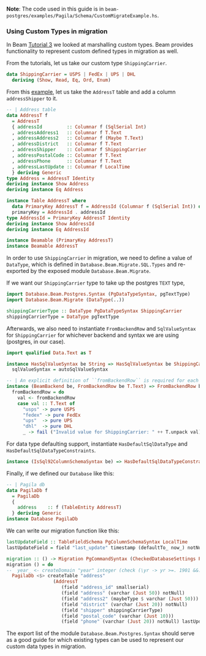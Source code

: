 **Note**: The code used in this guide is in `beam-postgres/examples/Pagila/Schema/CustomMigrateExample.hs`.

### Using Custom Types in migration ###
In Beam [Tutorial 3](https://haskell-beam.github.io/beam/tutorials/tutorial3/) we looked at marshalling custom types.
Beam provides functionality to represent custom defined types in migration as well.

From the tutorials, let us take our custom type `ShippingCarrier`.
```haskell
data ShippingCarrier = USPS | FedEx | UPS | DHL
  deriving (Show, Read, Eq, Ord, Enum)
```

From this [example](https://github.com/haskell-beam/beam/blob/master/beam-postgres/examples/Pagila/Schema/V0001.hs),
let us take the `AddressT` table and add a column `addressShipper` to it.
```haskell
-- | Address table
data AddressT f
  = AddressT
  { addressId         :: Columnar f (SqlSerial Int)
  , addressAddress1   :: Columnar f T.Text
  , addressAddress2   :: Columnar f (Maybe T.Text)
  , addressDistrict   :: Columnar f T.Text
  , addressShipper    :: Columnar f ShippingCarrier
  , addressPostalCode :: Columnar f T.Text
  , addressPhone      :: Columnar f T.Text
  , addressLastUpdate :: Columnar f LocalTime
  } deriving Generic
type Address = AddressT Identity
deriving instance Show Address
deriving instance Eq Address

instance Table AddressT where
  data PrimaryKey AddressT f = AddressId (Columnar f (SqlSerial Int)) deriving Generic
  primaryKey = AddressId . addressId
type AddressId = PrimaryKey AddressT Identity
deriving instance Show AddressId
deriving instance Eq AddressId

instance Beamable (PrimaryKey AddressT)
instance Beamable AddressT
```

In order to use `ShippingCarrier` in migration, we need to define a value of `DataType`,
which is defined in `Database.Beam.Migrate.SQL.Types` and re-exported by the exposed module `Database.Beam.Migrate`.

If we want our `ShippingCarrier` type to take up the postgres `TEXT` type,
```haskell
import Database.Beam.Postgres.Syntax (PgDataTypeSyntax, pgTextType)
import Database.Beam.Migrate (DataType(..))

shippingCarrierType :: DataType PgDataTypeSyntax ShippingCarrier
shippingCarrierType = DataType pgTextType
```

Afterwards, we also need to instantiate `FromBackendRow` and `SqlValueSyntax` for `ShippingCarrier`
for whichever backend and syntax we are using (postgres, in our case).

```haskell
import qualified Data.Text as T

instance HasSqlValueSyntax be String => HasSqlValueSyntax be ShippingCarrier where
  sqlValueSyntax = autoSqlValueSyntax

-- | An explicit definition of ``fromBackendRow`` is required for each custom type
instance (BeamBackend be, FromBackendRow be T.Text) => FromBackendRow be ShippingCarrier where
  fromBackendRow = do
    val <- fromBackendRow
    case val :: T.Text of
      "usps" -> pure USPS
      "fedex" -> pure FedEx
      "ups"  -> pure UPS
      "dhl"  -> pure DHL
      _ -> fail ("Invalid value for ShippingCarrier: " ++ T.unpack val)
```

For data type defaulting support, instantiate `HasDefaultSqlDataType` and `HasDefaultSqlDataTypeConstraints`.
```haskell
instance (IsSql92ColumnSchemaSyntax be) => HasDefaultSqlDataTypeConstraints be ShippingCarrier
```

Finally, if we defined our `Database` like this:
```haskell
-- | Pagila db
data PagilaDb f
  = PagilaDb
  {
    address    :: f (TableEntity AddressT)
  } deriving Generic
instance Database PagilaDb
```

We can write our migration function like this:
```haskell
lastUpdateField :: TableFieldSchema PgColumnSchemaSyntax LocalTime
lastUpdateField = field "last_update" timestamp (defaultTo_ now_) notNull

migration :: () -> Migration PgCommandSyntax (CheckedDatabaseSettings Postgres PagilaDb)
migration () = do
--  year_ <- createDomain "year" integer (check (\yr -> yr >=. 1901 &&. yr <=. 2155))
  PagilaDb <$> createTable "address"
                 (AddressT
                    (field "address_id" smallserial)
                    (field "address" (varchar (Just 50)) notNull)
                    (field "address2" (maybeType $ varchar (Just 50)))
                    (field "district" (varchar (Just 20)) notNull)
                    (field "shipper" shippingCarrierType)
                    (field "postal_code" (varchar (Just 10)))
                    (field "phone" (varchar (Just 20)) notNull) lastUpdateField)

```

The export list of the module `Database.Beam.Postgres.Syntax` should serve as a good guide
for which existing types can be used to represent our custom data types in migration.
